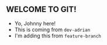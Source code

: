 ## WELCOME TO GIT!

- Yo, Johnny here!
- This is coming from `dev-adrian`
- I'm adding this from `feature-branch`
